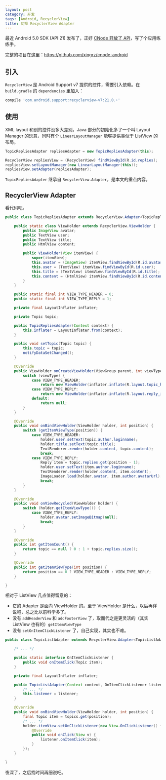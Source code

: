 ```yaml
---
layout: post
category: 开发
tags: [Android, RecyclerView]
title: 初探 RecyclerView Adapter
---
```


最近 Android 5.0 SDK (API 21) 发布了，正好 [CNode 开放了 API](https://cnodejs.org/api)，写了个应用练练手。

完整的项目在这里：https://github.com/xingrz/cnode-android

## 引入

`RecyclerView` 是 Android Support v7 提供的控件，需要引入依赖。在 `build.gradle` 的 `dependencies` 里加入：

```groovy
compile 'com.android.support:recyclerview-v7:21.0.+'
```

## 使用

XML layout 和别的控件没多大差别。Java 部分的初始化多了一个叫 Layout Manager 的玩意，同时有个 `LinearLayoutManager` 能够提供类似于 ListView 的布局。

```java
TopicRepliesAdapter repliesAdapter = new TopicRepliesAdapter(this);

RecyclerView repliesView = (RecyclerView) findViewById(R.id.replies);
repliesView.setLayoutManager(new LinearLayoutManager(this));
repliesView.setAdapter(repliesAdapter);
```

`TopicRepliesAdapter` 继承自 `RecyclerView.Adapter`，是本文的重点内容。

## RecyclerView Adapter

看代码吧。

```java
public class TopicRepliesAdapter extends RecyclerView.Adapter<TopicRepliesAdapter.ViewHolder> {

    public static class ViewHolder extends RecyclerView.ViewHolder {
        public ImageView avatar;
        public TextView user;
        public TextView title;
        public HtmlView content;

        public ViewHolder(View itemView) {
            super(itemView);
            this.avatar = (ImageView) itemView.findViewById(R.id.avatar);
            this.user = (TextView) itemView.findViewById(R.id.user);
            this.title = (TextView) itemView.findViewById(R.id.title);
            this.content = (HtmlView) itemView.findViewById(R.id.content);
        }
    }

    public static final int VIEW_TYPE_HEADER = 0;
    public static final int VIEW_TYPE_REPLY = 1;

    private final LayoutInflater inflater;

    private Topic topic;

    public TopicRepliesAdapter(Context context) {
        this.inflater = LayoutInflater.from(context);
    }

    public void setTopic(Topic topic) {
        this.topic = topic;
        notifyDataSetChanged();
    }

    @Override
    public ViewHolder onCreateViewHolder(ViewGroup parent, int viewType) {
        switch (viewType) {
            case VIEW_TYPE_HEADER:
                return new ViewHolder(inflater.inflate(R.layout.topic_header, parent, false));
            case VIEW_TYPE_REPLY:
                return new ViewHolder(inflater.inflate(R.layout.reply_item, parent, false));
            default:
                return null;
        }
    }

    @Override
    public void onBindViewHolder(ViewHolder holder, int position) {
        switch (getItemViewType(position)) {
            case VIEW_TYPE_HEADER:
                holder.user.setText(topic.author.loginname);
                holder.title.setText(topic.title);
                TextRenderer.render(holder.content, topic.content);
                break;
            case VIEW_TYPE_REPLY:
                Reply item = topic.replies.get(position - 1);
                holder.user.setText(item.author.loginname);
                TextRenderer.render(holder.content, item.content);
                ImageLoader.load(holder.avatar, item.author.avatarUrl);
                break;
        }
    }

    @Override
    public void onViewRecycled(ViewHolder holder) {
        switch (holder.getItemViewType()) {
            case VIEW_TYPE_REPLY:
                holder.avatar.setImageBitmap(null);
                break;
        }
    }

    @Override
    public int getItemCount() {
        return topic == null ? 0 : 1 + topic.replies.size();
    }

    @Override
    public int getItemViewType(int position) {
        return position == 0 ? VIEW_TYPE_HEADER : VIEW_TYPE_REPLY;
    }

}
```

相对于 ListView 几点值得留意的：

* 它的 Adapter 是面向 ViewHolder 的。至于 ViewHolder 是什么，以后再详说吧，总之比以前科学多了。
* 没有 `addHeaderView` 和 `addFooterView` 了，取而代之是更灵活的（其实 ListView 也有的）`getItemViewType`
* 没有 `setOnItemClickListener` 了，自己实现，其实也不难。

```java
public class TopicListAdapter extends RecyclerView.Adapter<TopicListAdapter.ViewHolder> {

    /* ... */

    public static interface OnItemClickListener {
        public void onItemClick(Topic item);
    }

    private final LayoutInflater inflater;

    public TopicListAdapter(Context context, OnItemClickListener listener) {
        /* ... */
        this.listener = listener;
    }

    @Override
    public void onBindViewHolder(ViewHolder holder, int position) {
        final Topic item = topics.get(position);
        /* ... */
        holder.itemView.setOnClickListener(new View.OnClickListener() {
            @Override
            public void onClick(View v) {
                listener.onItemClick(item);
            }
        });
    }

}
```

夜深了，之后找时间再细说吧。
